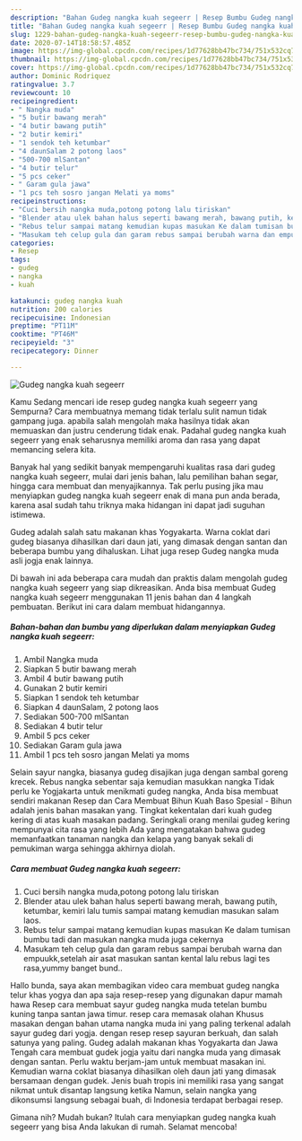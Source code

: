 ```yaml
---
description: "Bahan Gudeg nangka kuah segeerr | Resep Bumbu Gudeg nangka kuah segeerr Yang Bikin Ngiler"
title: "Bahan Gudeg nangka kuah segeerr | Resep Bumbu Gudeg nangka kuah segeerr Yang Bikin Ngiler"
slug: 1229-bahan-gudeg-nangka-kuah-segeerr-resep-bumbu-gudeg-nangka-kuah-segeerr-yang-bikin-ngiler
date: 2020-07-14T18:58:57.485Z
image: https://img-global.cpcdn.com/recipes/1d77628bb47bc734/751x532cq70/gudeg-nangka-kuah-segeerr-foto-resep-utama.jpg
thumbnail: https://img-global.cpcdn.com/recipes/1d77628bb47bc734/751x532cq70/gudeg-nangka-kuah-segeerr-foto-resep-utama.jpg
cover: https://img-global.cpcdn.com/recipes/1d77628bb47bc734/751x532cq70/gudeg-nangka-kuah-segeerr-foto-resep-utama.jpg
author: Dominic Rodriquez
ratingvalue: 3.7
reviewcount: 10
recipeingredient:
- " Nangka muda"
- "5 butir bawang merah"
- "4 butir bawang putih"
- "2 butir kemiri"
- "1 sendok teh ketumbar"
- "4 daunSalam 2 potong laos"
- "500-700 mlSantan"
- "4 butir telur"
- "5 pcs ceker"
- " Garam gula jawa"
- "1 pcs teh sosro jangan Melati ya moms"
recipeinstructions:
- "Cuci bersih nangka muda,potong potong lalu tiriskan"
- "Blender atau ulek bahan halus seperti bawang merah, bawang putih, ketumbar, kemiri lalu tumis sampai matang kemudian masukan salam laos."
- "Rebus telur sampai matang kemudian kupas masukan Ke dalam tumisan bumbu tadi dan masukan nangka muda juga cekernya"
- "Masukam teh celup gula dan garam rebus sampai berubah warna dan empuukk,setelah air asat masukan santan kental lalu rebus lagi tes rasa,yummy banget bund.."
categories:
- Resep
tags:
- gudeg
- nangka
- kuah

katakunci: gudeg nangka kuah 
nutrition: 200 calories
recipecuisine: Indonesian
preptime: "PT11M"
cooktime: "PT46M"
recipeyield: "3"
recipecategory: Dinner

---
```



![Gudeg nangka kuah segeerr](https://img-global.cpcdn.com/recipes/1d77628bb47bc734/751x532cq70/gudeg-nangka-kuah-segeerr-foto-resep-utama.jpg)

Kamu Sedang mencari ide resep gudeg nangka kuah segeerr yang Sempurna? Cara membuatnya memang tidak terlalu sulit namun tidak gampang juga. apabila salah mengolah maka hasilnya tidak akan memuaskan dan justru cenderung tidak enak. Padahal gudeg nangka kuah segeerr yang enak seharusnya memiliki aroma dan rasa yang dapat memancing selera kita.

Banyak hal yang sedikit banyak mempengaruhi kualitas rasa dari gudeg nangka kuah segeerr, mulai dari jenis bahan, lalu pemilihan bahan segar, hingga cara membuat dan menyajikannya. Tak perlu pusing jika mau menyiapkan gudeg nangka kuah segeerr enak di mana pun anda berada, karena asal sudah tahu triknya maka hidangan ini dapat jadi suguhan istimewa.

Gudeg adalah salah satu makanan khas Yogyakarta. Warna coklat dari gudeg biasanya dihasilkan dari daun jati, yang dimasak dengan santan dan beberapa bumbu yang dihaluskan. Lihat juga resep Gudeg nangka muda asli jogja enak lainnya.


Di bawah ini ada beberapa cara mudah dan praktis dalam mengolah gudeg nangka kuah segeerr yang siap dikreasikan. Anda bisa membuat Gudeg nangka kuah segeerr menggunakan 11 jenis bahan dan 4 langkah pembuatan. Berikut ini cara dalam membuat hidangannya.

<!--inarticleads1-->

##### Bahan-bahan dan bumbu yang diperlukan dalam menyiapkan Gudeg nangka kuah segeerr:

1. Ambil  Nangka muda
1. Siapkan 5 butir bawang merah
1. Ambil 4 butir bawang putih
1. Gunakan 2 butir kemiri
1. Siapkan 1 sendok teh ketumbar
1. Siapkan 4 daunSalam, 2 potong laos
1. Sediakan 500-700 mlSantan
1. Sediakan 4 butir telur
1. Ambil 5 pcs ceker
1. Sediakan  Garam gula jawa
1. Ambil 1 pcs teh sosro jangan Melati ya moms


Selain sayur nangka, biasanya gudeg disajikan juga dengan sambal goreng krecek. Rebus nangka sebentar saja kemudian masukkan nangka Tidak perlu ke Yogjakarta untuk menikmati gudeg nangka, Anda bisa membuat sendiri makanan Resep dan Cara Membuat Bihun Kuah Baso Spesial - Bihun adalah jenis bahan masakan yang. Tingkat kekentalan dari kuah gudeg kering di atas kuah masakan padang. Seringkali orang menilai gudeg kering mempunyai cita rasa yang lebih Ada yang mengatakan bahwa gudeg memanfaatkan tanaman nangka dan kelapa yang banyak sekali di pemukiman warga sehingga akhirnya diolah. 

<!--inarticleads2-->

##### Cara membuat Gudeg nangka kuah segeerr:

1. Cuci bersih nangka muda,potong potong lalu tiriskan
1. Blender atau ulek bahan halus seperti bawang merah, bawang putih, ketumbar, kemiri lalu tumis sampai matang kemudian masukan salam laos.
1. Rebus telur sampai matang kemudian kupas masukan Ke dalam tumisan bumbu tadi dan masukan nangka muda juga cekernya
1. Masukam teh celup gula dan garam rebus sampai berubah warna dan empuukk,setelah air asat masukan santan kental lalu rebus lagi tes rasa,yummy banget bund..


Hallo bunda, saya akan membagikan video cara membuat gudeg nangka telur khas yogya dan apa saja resep-resep yang digunakan dapur mamah hawa Resep cara membuat sayur gudeg nangka muda tetelan bumbu kuning tanpa santan jawa timur. resep cara memasak olahan Khusus masakan dengan bahan utama nangka muda ini yang paling terkenal adalah sayur gudeg dari yogja. dengan resep resep sayuran berkuah, dan salah satunya yang paling. Gudeg adalah makanan khas Yogyakarta dan Jawa Tengah cara membuat gudek jogja yaitu dari nangka muda yang dimasak dengan santan. Perlu waktu berjam-jam untuk membuat masakan ini. Kemudian warna coklat biasanya dihasilkan oleh daun jati yang dimasak bersamaan dengan gudek. Jenis buah tropis ini memiliki rasa yang sangat nikmat untuk disantap langsung ketika Namun, selain nangka yang dikonsumsi langsung sebagai buah, di Indonesia terdapat berbagai resep. 

Gimana nih? Mudah bukan? Itulah cara menyiapkan gudeg nangka kuah segeerr yang bisa Anda lakukan di rumah. Selamat mencoba!
